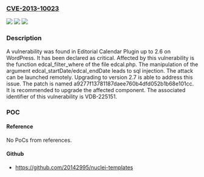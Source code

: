 ### [CVE-2013-10023](https://cve.mitre.org/cgi-bin/cvename.cgi?name=CVE-2013-10023)
![](https://img.shields.io/static/v1?label=Product&message=Editorial%20Calendar%20Plugin&color=blue)
![](https://img.shields.io/static/v1?label=Version&message=%3D%202.0%20&color=brighgreen)
![](https://img.shields.io/static/v1?label=Vulnerability&message=CWE-89%20SQL%20Injection&color=brighgreen)

### Description

A vulnerability was found in Editorial Calendar Plugin up to 2.6 on WordPress. It has been declared as critical. Affected by this vulnerability is the function edcal_filter_where of the file edcal.php. The manipulation of the argument edcal_startDate/edcal_endDate leads to sql injection. The attack can be launched remotely. Upgrading to version 2.7 is able to address this issue. The patch is named a9277f13781187daee760b4dfd052b1b68e101cc. It is recommended to upgrade the affected component. The associated identifier of this vulnerability is VDB-225151.

### POC

#### Reference
No PoCs from references.

#### Github
- https://github.com/20142995/nuclei-templates

